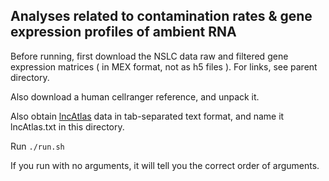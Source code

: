 ## Analyses related to contamination rates & gene expression profiles of ambient RNA

Before running, first download the NSLC data raw and filtered gene expression matrices
( in MEX format, not as h5 files ). For links, see parent directory.

Also download a human cellranger reference, and unpack it. 

Also obtain [lncAtlas](http://lncatlas.crg.eu) data in tab-separated text format, and name
it lncAtlas.txt in this directory.

Run `./run.sh`

If you run with no arguments, it will tell you the correct order of arguments.

